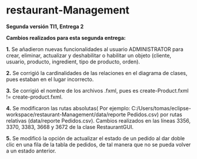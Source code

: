 # restaurant-Management
**Segunda versión TI1, Entrega 2**

**Cambios realizados para esta segunda entrega:**

**1.** Se añadieron nuevas funcionalidades al usuario ADMINISTRATOR para crear, eliminar, actualizar y deshabilitar o habilitar un objeto (cliente, usuario, producto, ingredient, tipo de producto, orden).

**2.** Se corrigió la cardinalidades de las relaciones en el diagrama de clases, pues estaban en el lugar incorrecto.

**3.** Se corrigió el nombre de los archivos .fxml, pues es create-Product.fxml != create-product.fxml.

**4.** Se modificaron las rutas absolutas( Por ejemplo: C:/Users/tomas/eclipse-workspace/restaurant-Management/data/reporte Pedidos.csv) por rutas relativas (data/reporte Pedidos.csv). Cambios realizados en las líneas 3356, 3370, 3383, 3668 y 3672 de la clase RestaurantGUI.

**5.** Se modificó la opción de actualizar el estado de un pedido al dar doble clic en una fila de la tabla de pedidos, de tal manera que no se pueda volver a un estado anterior.

